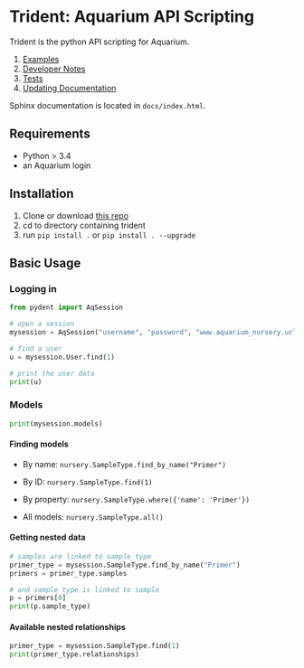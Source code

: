 # Trident: Aquarium API Scripting

Trident is the python API scripting for Aquarium.

1. [Examples](Examples.md)
1. [Developer Notes](DeveloperNotes.md)
1. [Tests](Tests.md)
1. [Updating Documentation](CreatingDocs.md)

Sphinx documentation is located in `docs/index.html`.

## Requirements

* Python > 3.4
* an Aquarium login

## Installation

1. Clone or download [this repo](https://github.com/klavinslab/trident)
1. cd to directory containing trident
1. run `pip install .` or `pip install . --upgrade`

## Basic Usage

### Logging in

```python
from pydent import AqSession

# open a session
mysession = AqSession("username", "password", "www.aquarium_nursery.url")

# find a user
u = mysession.User.find(1)

# print the user data
print(u)
```

### Models

```python
print(mysession.models)
```

#### Finding models

* By name: `nursery.SampleType.find_by_name("Primer")`

* By ID: `nursery.SampleType.find(1)`

* By property: `nursery.SampleType.where({'name': 'Primer'})`

* All models: `nursery.SampleType.all()`

#### Getting nested data

```python
# samples are linked to sample_type
primer_type = mysession.SampleType.find_by_name("Primer")
primers = primer_type.samples

# and sample type is linked to sample
p = primers[0]
print(p.sample_type)
```

#### Available nested relationships

```python
primer_type = mysession.SampleType.find(1)
print(primer_type.relationships)
```
